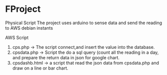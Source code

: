 # FProject

Physical Script
The project uses arduino to sense data and send the reading to AWS debian instants

AWS Script
1) cps.php -> The script connect,and insert the value into the database.
2) cpsdata.php -> Script the do a sql query (count all the reading in a day, and prepare the return data in json for google chart.
3) cpsdashb.html -> a script that read the json data from cpsdata.php and draw on a line or bar chart.
